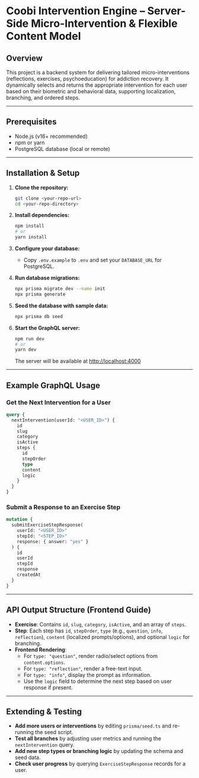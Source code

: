 # Coobi Intervention Engine – Server-Side Micro-Intervention & Flexible Content Model

## Overview
This project is a backend system for delivering tailored micro-interventions (reflections, exercises, psychoeducation) for addiction recovery. It dynamically selects and returns the appropriate intervention for each user based on their biometric and behavioral data, supporting localization, branching, and ordered steps.

---

## Prerequisites
- Node.js (v16+ recommended)
- npm or yarn
- PostgreSQL database (local or remote)

---

## Installation & Setup

1. **Clone the repository:**
   ```sh
   git clone <your-repo-url>
   cd <your-repo-directory>
   ```

2. **Install dependencies:**
   ```sh
   npm install
   # or
   yarn install
   ```

3. **Configure your database:**
   - Copy `.env.example` to `.env` and set your `DATABASE_URL` for PostgreSQL.

4. **Run database migrations:**
   ```sh
   npx prisma migrate dev --name init
   npx prisma generate
   ```

5. **Seed the database with sample data:**
   ```sh
   npx prisma db seed
   ```

6. **Start the GraphQL server:**
   ```sh
   npm run dev
   # or
   yarn dev
   ```
   The server will be available at [http://localhost:4000](http://localhost:4000)

---

## Example GraphQL Usage

### Get the Next Intervention for a User
```graphql
query {
  nextIntervention(userId: "<USER_ID>") {
    id
    slug
    category
    isActive
    steps {
      id
      stepOrder
      type
      content
      logic
    }
  }
}
```

### Submit a Response to an Exercise Step
```graphql
mutation {
  submitExerciseStepResponse(
    userId: "<USER_ID>"
    stepId: "<STEP_ID>"
    response: { answer: "yes" }
  ) {
    id
    userId
    stepId
    response
    createdAt
  }
}
```

---

## API Output Structure (Frontend Guide)
- **Exercise**: Contains `id`, `slug`, `category`, `isActive`, and an array of `steps`.
- **Step**: Each step has `id`, `stepOrder`, `type` (e.g., `question`, `info`, `reflection`), `content` (localized prompts/options), and optional `logic` for branching.
- **Frontend Rendering**:
  - For `type: "question"`, render radio/select options from `content.options`.
  - For `type: "reflection"`, render a free-text input.
  - For `type: "info"`, display the prompt as information.
  - Use the `logic` field to determine the next step based on user response if present.

---

## Extending & Testing
- **Add more users or interventions** by editing `prisma/seed.ts` and re-running the seed script.
- **Test all branches** by adjusting user metrics and running the `nextIntervention` query.
- **Add new step types or branching logic** by updating the schema and seed data.
- **Check user progress** by querying `ExerciseStepResponse` records for a user.

